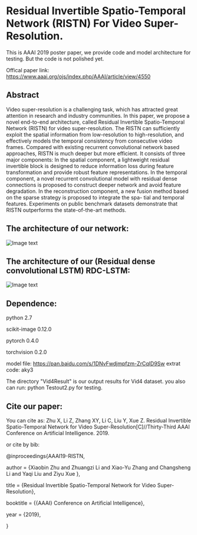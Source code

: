 # Residual Invertible Spatio-Temporal Network (RISTN) For Video Super-Resolution.

This is AAAI 2019 poster paper, we provide code and model architecture for testing. But the code is not polished yet.

Offical paper link:  https://www.aaai.org/ojs/index.php/AAAI/article/view/4550

## Abstract

Video super-resolution is a challenging task, which has attracted great attention in research and industry communities. In this paper, we propose a novel end-to-end architecture, called Residual Invertible Spatio-Temporal Network (RISTN) for video super-resolution. The RISTN can sufficiently exploit the spatial information from low-resolution to high-resolution, and effectively models the temporal consistency from consecutive video frames. Compared with existing recurrent convolutional network based approaches, RISTN is much deeper but more efficient. It consists of three major components: In the spatial component, a lightweight residual invertible block is designed to reduce information loss during feature transformation and provide robust feature representations. In the temporal component, a novel recurrent convolutional model with residual dense connections is proposed to construct deeper network and avoid feature degradation. In the reconstruction component, a new fusion method based on the sparse strategy is proposed to integrate the spa- tial and temporal features. Experiments on public benchmark datasets demonstrate that RISTN outperforms the state-of-the-art methods.

## The architecture of our network:

![Image text](https://github.com/lizhuangzi/RISTN/raw/master/screenshots/RISTN.png)

## The architecture of our (Residual dense convolutional LSTM) RDC-LSTM:

![Image text](https://github.com/lizhuangzi/RISTN/raw/master/screenshots/RDCLSTM.png)


## Dependence:

python 2.7

scikit-image 0.12.0

pytorch 0.4.0

torchvision 0.2.0

model file: https://pan.baidu.com/s/1DNvFwdjmpfzm-ZrCqID9Sw   extrat code: aky3

The directory "Vid4Result" is our output results for Vid4 dataset. you also can run: python Testout2.py for testing.

## Cite our paper:

You can cite as:
Zhu X, Li Z, Zhang XY, Li C, Liu Y, Xue Z. Residual Invertible Spatio-Temporal Network for Video Super-Resolution[C]//Thirty-Third AAAI Conference on Artificial Intelligence. 2019.

or cite by bib:

@inproceedings{AAAI19-RISTN,

  author    = {Xiaobin Zhu and
               Zhuangzi Li and
                Xiao-Yu Zhang and
                 Changsheng Li and
                 Yaqi Liu and
                 Ziyu Xue
                },

  title     = {Residual Invertible Spatio-Temporal Network for Video Super-Resolution},

  booktitle = {{AAAI} Conference on Artificial Intelligence},

  year      = {2019},

}
